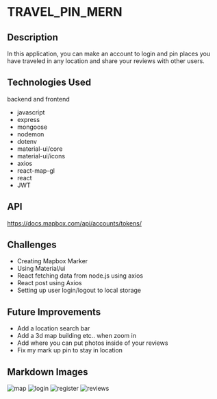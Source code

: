 # TRAVEL_PIN_MERN


## Description
In this application, you can make an account to login and pin places you have traveled in any location and 
share your reviews with other users.

## Technologies Used

backend and frontend
- javascript
- express
- mongoose
- nodemon
- dotenv
- material-ui/core
- material-ui/icons
- axios
- react-map-gl
- react
- JWT

## API
https://docs.mapbox.com/api/accounts/tokens/



## Challenges
- Creating Mapbox Marker
- Using Material/ui
- React fetching data from node.js using axios
- React post using Axios
- Setting up user login/logout to local storage





## Future Improvements
- Add a location search bar
- Add a 3d map building etc.. when zoom in
- Add where you can put photos inside of your reviews
- Fix my mark up pin to stay in location



## Markdown Images

![map](https://user-images.githubusercontent.com/101546162/201755967-22506e25-a32f-4de3-83d0-35c8e1908ff2.PNG)
![login](https://user-images.githubusercontent.com/101546162/201756322-3106b562-127a-4a18-a660-3dd0cfa5fc81.PNG)
![register](https://user-images.githubusercontent.com/101546162/201756340-17323fbb-14e6-4629-8819-55aa8c1c311d.PNG)
![reviews](https://user-images.githubusercontent.com/101546162/201756359-f0fdccf6-8fbd-4654-86dd-2f8bc7f0c6e8.PNG)

